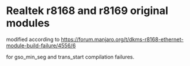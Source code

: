# Realtek r8168 and r8169 original modules

modified according to https://forum.manjaro.org/t/dkms-r8168-ethernet-module-build-failure/4556/6

for gso_min_seg and trans_start compilation failures.
